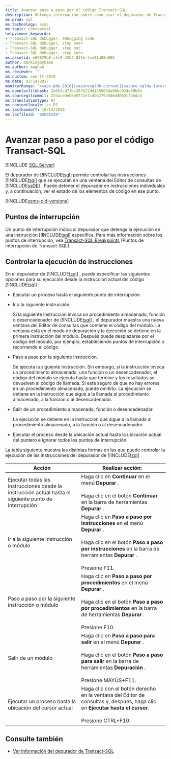 ```yaml
---
title: Avanzar paso a paso por el código Transact-SQL
description: Obtenga información sobre cómo usar el depurador de Transact-SQL para controlar qué instrucciones de Transact-SQL se ejecutan en una ventana del Editor de consultas del Motor de base de datos.
ms.prod: sql
ms.technology: ssms
ms.topic: conceptual
helpviewer_keywords:
- Transact-SQL debugger, debugging code
- Transact-SQL debugger, step over
- Transact-SQL debugger, step out
- Transact-SQL debugger, step into
ms.assetid: e09079b8-c4c9-42b4-821b-4ce81a98a086
author: markingmyname
ms.author: maghan
ms.reviewer: ''
ms.custom: seo-lt-2019
ms.date: 03/14/2017
monikerRange: '>=aps-pdw-2016||=azuresqldb-current||=azure-sqldw-latest||>=sql-server-2016||=sqlallproducts-allversions||>=sql-server-linux-2017||=azuresqldb-mi-current'
ms.openlocfilehash: 2a953cd71bc267622dd158569da80bc924e89b83
ms.sourcegitcommit: 22dacedeb6e8721e7cdb6279a946d4002cfb5da3
ms.translationtype: HT
ms.contentlocale: es-ES
ms.lasthandoff: 10/14/2020
ms.locfileid: "92036238"
---
```

# <a name="step-through-transact-sql-code"></a>Avanzar paso a paso por el código Transact-SQL

 [!INCLUDE [SQL Server](../../includes/applies-to-version/sqlserver.md)]

El depurador de [!INCLUDE[tsql](../../includes/tsql-md.md)] permite controlar las instrucciones [!INCLUDE[tsql](../../includes/tsql-md.md)] que se ejecutan en una ventana del Editor de consultas de [!INCLUDE[ssDE](../../includes/ssde-md.md)] . Puede detener el depurador en instrucciones individuales y, a continuación, ver el estado de los elementos de código en ese punto.  

[!INCLUDE[ssms-old-versions](../../includes/ssms-old-versions.md)]

## <a name="breakpoints"></a>Puntos de interrupción

Un punto de interrupción indica al depurador que detenga la ejecución en una instrucción [!INCLUDE[tsql](../../includes/tsql-md.md)] específica. Para más información sobre los puntos de interrupción, vea [Transact-SQL Breakpoints](./transact-sql-breakpoints.md) (Puntos de interrupción de Transact-SQL).  
  
## <a name="controlling-statement-execution"></a>Controlar la ejecución de instrucciones

En el depurador de [!INCLUDE[tsql](../../includes/tsql-md.md)] , puede especificar las siguientes opciones para su ejecución desde la instrucción actual del código [!INCLUDE[tsql](../../includes/tsql-md.md)] :

- Ejecutar un proceso hasta el siguiente punto de interrupción.

- Ir a la siguiente instrucción.  

    Si la siguiente instrucción invoca un procedimiento almacenado, función o desencadenador de [!INCLUDE[tsql](../../includes/tsql-md.md)] , el depurador muestra una nueva ventana del Editor de consultas que contiene el código del módulo. La ventana está en el modo de depuración y la ejecución se detiene en la primera instrucción del módulo. Después puede desplazarse por el código del módulo, por ejemplo, estableciendo puntos de interrupción o recorriendo el código.

- Paso a paso por la siguiente instrucción.

    Se ejecuta la siguiente instrucción. Sin embargo, si la instrucción invoca un procedimiento almacenado, una función o un desencadenador, el código del módulo se ejecuta hasta que termine y los resultados se devuelven al código de llamada. Si está seguro de que no hay errores en un procedimiento almacenado, puede omitirlo. La ejecución se detiene en la instrucción que sigue a la llamada al procedimiento almacenado, a la función o al desencadenador.

- Salir de un procedimiento almacenado, función o desencadenador.  

    La ejecución se detiene en la instrucción que sigue a la llamada al procedimiento almacenado, a la función o al desencadenador.  

- Ejecutar el proceso desde la ubicación actual hasta la ubicación actual del puntero e ignorar todos los puntos de interrupción.  

 La tabla siguiente muestra las distintas formas en las que puede controlar la ejecución de las instrucciones del depurador de [!INCLUDE[tsql](../../includes/tsql-md.md)] .  
  
|Acción|Realizar acción:|  
|------------|---------------------|  
|Ejecutar todas las instrucciones desde la instrucción actual hasta el siguiente punto de interrupción|Haga clic en **Continuar** en el menú **Depurar** .<br /><br /> Haga clic en el botón **Continuar** en la barra de herramientas **Depurar** .|  
|Ir a la siguiente instrucción o módulo|Haga clic en **Paso a paso por instrucciones** en el menú **Depurar** .<br /><br /> Haga clic en el botón **Paso a paso por instrucciones** en la barra de herramientas **Depurar** .<br /><br /> Presione F11.|  
|Paso a paso por la siguiente instrucción o módulo|Haga clic en **Paso a paso por procedimientos** en el menú **Depurar** .<br /><br /> Haga clic en el botón **Paso a paso por procedimientos** en la barra de herramientas **Depurar** .<br /><br /> Presione F10.|  
|Salir de un módulo|Haga clic en **Paso a paso para salir** en el menú **Depurar** .<br /><br /> Haga clic en el botón **Paso a paso para salir** en la barra de herramientas **Depuración** .<br /><br /> Presione MAYÚS+F11.|  
|Ejecutar un proceso hasta la ubicación del cursor actual|Haga clic con el botón derecho en la ventana del Editor de consultas y, después, haga clic en **Ejecutar hasta el cursor**.<br /><br /> Presione CTRL+F10.|  
  
## <a name="see-also"></a>Consulte también

- [Ver información del depurador de Transact-SQL](./transact-sql-debugger-information.md)